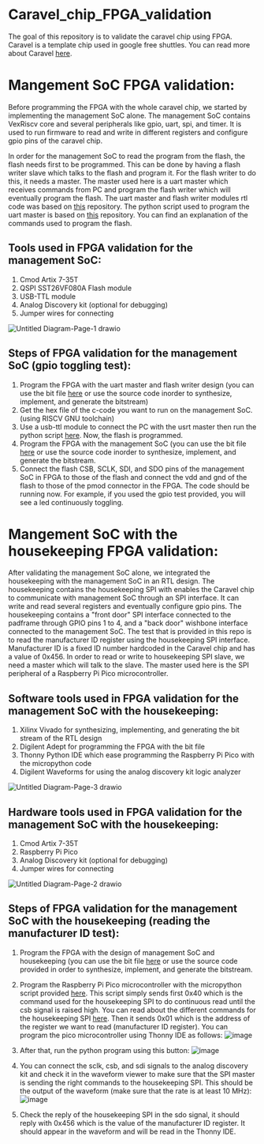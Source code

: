 # Caravel_chip_FPGA_validation 

The goal of this repository is to validate the caravel chip using FPGA. Caravel is a template chip used in google free shuttles. You can read more about Caravel [here](https://github.com/efabless/caravel). 

# Mangement SoC FPGA validation:

Before programming the FPGA with the whole caravel chip, we started by implementing the management SoC alone. The management SoC contains VexRiscv core and several peripherals like gpio, uart, spi, and timer. It is used to run firmware to read and write in different registers and configure gpio pins of the caravel chip.

In order for the management SoC to read the program from the flash, the flash needs first to be programmed. This can be done by having a flash writer slave which talks to the flash and program it. For the flash writer to do this, it needs a master. The master used here is a uart master which receives commands from PC and program the flash writer which will eventually  program the flash. The uart master and flash writer modules rtl code was based on [this](https://github.com/shalan/SoCBUS ) repository.  The python script used to program the uart master is based on [this](https://github.com/nabadawy/Chameleon_SoC_with-SST26VF080A-flash-/tree/main) repository. You can find an explanation of the commands used to program the flash. 

## Tools used in FPGA validation for the management SoC:
1. Cmod Artix 7-35T
2. QSPI SST26VF080A Flash module
3. USB-TTL module
4. Analog Discovery kit (optional for debugging)
5. Jumper wires for connecting

![Untitled Diagram-Page-1 drawio](https://user-images.githubusercontent.com/79912650/201472822-8a278966-c80b-4a12-a84a-ba6f0bad51df.png)

## Steps of FPGA validation for the management SoC (gpio toggling test):

1. Program the FPGA with the uart master and flash writer design (you can use the bit file [here](https://github.com/NouranAbdelaziz/Caravel_chip_FPGA_validation/blob/main/Flash_programming/bit_file/uart_flash_writer.bit ) or use the source code inorder to synthesize, implement, and generate the bitstream)
2. Get the hex file of the c-code you want to run on the management SoC. (using RISCV GNU toolchain)
3. Use a usb-ttl module to connect the PC with the usrt master then run the python script [here](https://github.com/NouranAbdelaziz/Caravel_chip_FPGA_validation/blob/main/Flash_programming/script.py ). Now, the flash is programmed.
4. Program the FPGA with the management SoC (you can use the bit file [here](https://github.com/NouranAbdelaziz/Caravel_chip_FPGA_validation/blob/main/mgmt_SoC_FPGA_validation/bit_file/mgmt_soc.bit ) or use the source code inorder to synthesize, implement, and generate the bitstream.
5. Connect the flash CSB, SCLK, SDI, and SDO pins of the management SoC in FPGA to those of the flash and connect the vdd and gnd of the flash to those of the pmod connector in the FPGA. The code should be running now. For example, if you used the gpio test provided, you will see a led continuously toggling. 

# Mangement SoC with the housekeeping FPGA validation:

After validating the management SoC alone, we integrated the housekeeping with the management SoC in an RTL design. The housekeeping contains the housekeeping SPI with enables the Caravel chip to communicate with management SoC through an SPI interface. It can write and read several registers and eventually configure gpio pins. 
The housekeeping contains a "front door" SPI interface connected to the padframe through GPIO pins 1 to 4, and a "back door" wishbone interface connected to the management SoC. The test that is provided in this repo is to read the manufacturer ID register using the housekeeping SPI interface. Manufacturer ID is a fixed ID number hardcoded in the Caravel chip and has a value of 0x456. In order to read or write to housekeeping SPI slave, we need a master which will talk to the slave. The master used here is the SPI peripheral of a  Raspberry Pi Pico microcontroller. 

## Software tools used in FPGA validation for the management SoC with the housekeeping:

1. Xilinx Vivado for synthesizing, implementing, and generating the bit stream of the RTL design
2. Digilent Adept for programming the FPGA with the bit file
3. Thonny Python IDE which ease programming the Raspberry Pi Pico with the micropython code
4. Digilent Waveforms for using the analog discovery kit logic analyzer

![Untitled Diagram-Page-3 drawio](https://user-images.githubusercontent.com/79912650/201472941-6656a9e5-51a8-4a4f-bdf5-b34eaa2d0907.png)


## Hardware tools used in FPGA validation for the management SoC with the housekeeping:

1. Cmod Artix 7-35T
2. Raspberry Pi Pico
3. Analog Discovery kit (optional for debugging)
4. Jumper wires for connecting

![Untitled Diagram-Page-2 drawio](https://user-images.githubusercontent.com/79912650/201472853-d9bd0abd-edc6-47fb-a49e-728dd564f366.png)


## Steps of FPGA validation for the management SoC with the housekeeping (reading the manufacturer ID test):

1. Program the FPGA with the design of management SoC and housekeeping (you can use the bit file [here](https://github.com/NouranAbdelaziz/Caravel_chip_FPGA_validation/blob/main/mgmt_SoC_with_HK_FPGA_validation/bit_file/mgmt_soc_hk_38.bit) or use the source code provided in order to synthesize, implement, and generate the bitstream. 
2. Program the Raspberry Pi Pico microcontroller with the micropython script provided [here](https://github.com/NouranAbdelaziz/Caravel_chip_FPGA_validation/blob/main/mgmt_SoC_with_HK_FPGA_validation/Micropython%20script%20for%20pico/spi_pico.py). This script simply sends first 0x40 which is the command used for the housekeeping SPI to do continuous read until the csb signal is raised high. You can read about the different commands for the housekeeping SPI [here](https://caravel-harness.readthedocs.io/en/latest/housekeeping-spi.html). Then it sends 0x01 which is the address of the register we want to read (manufacturer ID register). You can program the pico microcontroller using Thonny IDE as follows:
![image](https://user-images.githubusercontent.com/79912650/201512132-4d97947d-d9eb-4adb-aba9-6e3020e1f841.png)

4. After that, run the python program using this button:
![image](https://user-images.githubusercontent.com/79912650/201512156-5ee4364c-4a5b-42d0-a9fb-ad253a387386.png)

6. You can connect the sclk, csb, and sdi signals to the analog discovery kit and check it in the waveform viewer to make sure that the SPI master is sending the right commands to the housekeeping SPI. This should be the output of the waveform (make sure that the rate is at least 10 MHz):
![image](https://user-images.githubusercontent.com/79912650/201512292-12c8d2a3-4d33-43d6-b82e-c463827c5ffd.png)

8. Check the reply of the housekeeping SPI in the sdo signal, it should reply with 0x456 which is the value of the manufacturer ID register. It should appear in the waveform and will be read in the Thonny IDE. 
 
